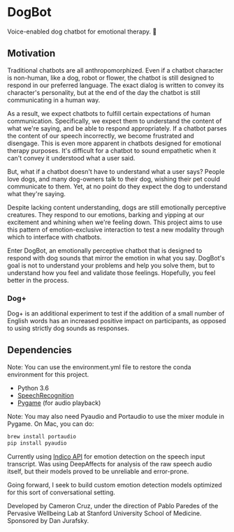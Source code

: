 # DogBot
Voice-enabled dog chatbot for emotional therapy. 🐶

## Motivation
Traditional chatbots are all anthropomorphized. Even if a chatbot character is non-human, like a dog, robot or flower, the chatbot is still designed to respond in our preferred language. The exact dialog is written to convey its character's personality, but at the end of the day the chatbot is still communicating in a human way.

As a result, we expect chatbots to fulfill certain expectations of human communication. Specifically, we expect them to understand the content of what we're saying, and be able to respond appropriately. If a chatbot parses the content of our speech incorrectly, we become frustrated and disengage. This is even more apparent in chatbots designed for emotional therapy purposes. It's difficult for a chatbot to sound empathetic when it can't convey it understood what a user said.

But, what if a chatbot doesn't have to understand what a user says? People love dogs, and many dog-owners talk to their dog, wishing their pet could communicate to them. Yet, at no point do they expect the dog to understand what they're saying.

Despite lacking content understanding, dogs are still emotionally perceptive creatures. They respond to our emotions, barking and yipping at our excitement and whining when we're feeling down. This project aims to use this pattern of emotion-exclusive interaction to test a new modality through which to interface with chatbots.

Enter DogBot, an emotionally perceptive chatbot that is designed to respond with dog sounds that mirror the emotion in what you say. DogBot's goal is not to understand your problems and help you solve them, but to understand how you feel and validate those feelings. Hopefully, you feel better in the process.

### Dog+
Dog+ is an additional experiment to test if the addition of a small number of English words has an increased positive impact on participants, as opposed to using strictly dog sounds as responses.

## Dependencies

Note: You can use the environment.yml file to restore the conda environment for this project.

* Python 3.6
* [SpeechRecognition](https://pypi.org/project/SpeechRecognition/)
* [Pygame](https://www.pygame.org/wiki/GettingStarted) (for audio playback)

Note: You may also need Pyaudio and Portaudio to use the mixer module in Pygame. On Mac, you can do:

```sh
brew install portaudio
pip install pyaudio
```

Currently using [Indico API](https://indico.io/docs) for emotion detection on the speech input transcript. Was using DeepAffects for analysis of the raw speech audio itself, but their models proved to be unreliable and error-prone.

Going forward, I seek to build custom emotion detection models optimized for this sort of conversational setting.


Developed by Cameron Cruz, under the direction of Pablo Paredes of the Pervasive Wellbeing Lab at Stanford University School of Medicine. Sponsored by Dan Jurafsky.
